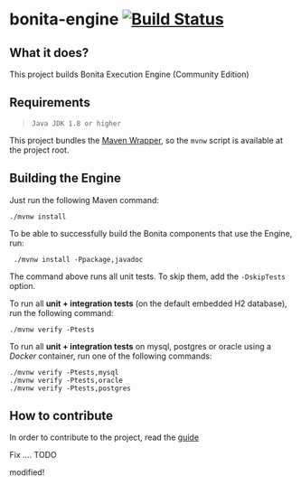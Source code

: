 bonita-engine [![Build Status](https://travis-ci.org/bonitasoft/bonita-engine.svg?branch=master)](https://travis-ci.org/bonitasoft/bonita-engine)
=============

What it does?
-------------
This project builds Bonita Execution Engine (Community Edition)


Requirements
-------------
>     Java JDK 1.8 or higher

This project bundles the [Maven Wrapper](https://github.com/takari/maven-wrapper), so the `mvnw` script is available at
the project root.


Building the Engine
-----------------
Just run the following Maven command:
```
./mvnw install
```

To be able to successfully build the Bonita components that use the Engine, run:
```
 ./mvnw install -Ppackage,javadoc
```

The command above runs all unit tests. To skip them, add the `-DskipTests`
option.

To run all **unit + integration tests** (on the default embedded H2
database), run the following command:
```
./mvnw verify -Ptests
```

To run all **unit + integration tests** on mysql, postgres or oracle using
a _Docker_ container, run one of the following commands:
```
./mvnw verify -Ptests,mysql
./mvnw verify -Ptests,oracle
./mvnw verify -Ptests,postgres
```

How to contribute
-----------------

In order to contribute to the project, read the [guide](https://github.com/bonitasoft/bonita-developer-resources/blob/master/CONTRIBUTING.MD)

Fix .... 
TODO

modified!
